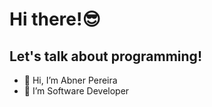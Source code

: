 # Hi there!😎
## Let's talk about programming!

- 👋 Hi, I’m Abner Pereira
- 👀 I’m Software Developer

<!---
abner-pereira/abner-pereira is a ✨ special ✨ repository because its `README.md` (this file) appears on your GitHub profile.
You can click the Preview link to take a look at your changes.
--->
